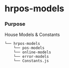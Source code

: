 # hrpos-models

### Purpose
House Models & Constants

```
└── hrpos-models
    └── pos-models
    └── online-models
    └── error-models
    └── Constants.js
```
